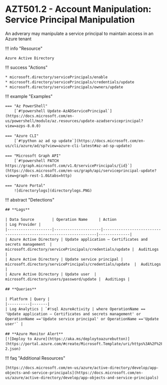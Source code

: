 # AZT501.2 - Account Manipulation: Service Principal Manipulation 

An adverary may manipulate a service principal to maintain access in an Azure tenant

!!! info "Resource" 

	Azure Active Directory

!!! success "Actions"

	* microsoft.directory/servicePrincipals/enable
	* microsoft.directory/servicePrincipals/credentials/update
	* microsoft.directory/servicePrincipals/owners/update

!!! example "Examples"

    === "Az PowerShell"
		[`#!powershell Update-AzADServicePrincipal`](https://docs.microsoft.com/en-us/powershell/module/az.resources/update-azadserviceprincipal?view=azps-8.0.0)
		
	=== "Azure CLI"
		[`#!python az ad sp update`](https://docs.microsoft.com/en-us/cli/azure/ad/sp?view=azure-cli-latest#az-ad-sp-update)
		
	=== "Microsoft Graph API"	
		[`#!powershell PATCH https://graph.microsoft.com/v1.0/servicePrincipals/{id}`](https://docs.microsoft.com/en-us/graph/api/serviceprincipal-update?view=graph-rest-1.0&tabs=http)		

    === "Azure Portal"
    	![directorylogs](directorylogs.PNG)

 
!!! abstract "Detections"

	## **Logs** 

    | Data Source        | Operation Name     | Action                                                            | Log Provider |
    |--------------------|---------------------|-------------------------------------------------------------------|--------------|
	| Azure Active Directory | Update application – Certificates and secrets management	 | microsoft.directory/servicePrincipals/credentials/update	|  AuditLogs |
	| Azure Active Directory | Update service principal | microsoft.directory/servicePrincipals/credentials/update	|  AuditLogs |
	| Azure Active Directory | Update user	| microsoft.directory/users/password/update	|  AuditLogs |

	## **Queries**

	| Platform | Query |
    |----------|-------|
	| Log Analytics | `#!sql AzureActivity | where OperationName == 'Update application – Certificates and secrets management' or OperationName =='Update service principal' or OperationName =='Update user'` |
	
	## **Azure Monitor Alert**
	[![Deploy to Azure](https://aka.ms/deploytoazurebutton)](https://portal.azure.com/#create/Microsoft.Template/uri/https%3A%2F%2Fraw.githubusercontent.com%2Fmicrosoft%2FAzDetectSuite%2Fmain%2FPersistence%2FAZT501%2FAZT501-2.json)
	

!!! faq "Additional Resources"

	[https://docs.microsoft.com/en-us/azure/active-directory/develop/app-objects-and-service-principals](https://docs.microsoft.com/en-us/azure/active-directory/develop/app-objects-and-service-principals)

